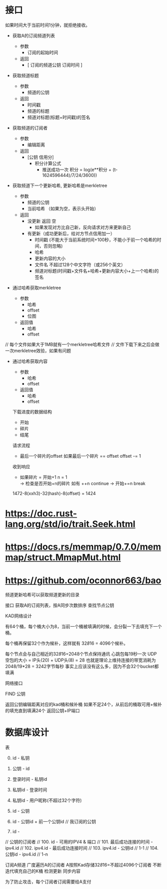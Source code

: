 # 接口 

如果时间大于当前时间1分钟，就拒绝接收。

* 获取A的订阅频道列表 
  * 参数
    * 订阅的起始时间 
  * 返回
    * [ 订阅的频道公钥 订阅时间 ] 

* 获取频道标题
  * 参数
    * 频道的公钥
  * 返回
    * 时间戳
    * 频道的标题
    * 频道对标题(标题+时间戳)的签名

* 获取频道的订阅者
  * 参数
    * 编辑距离
  * 返回
    * [公钥 信用分]
      * 积分计算公式 
         * 推送成功一次 积分 = log(e**积分 + (t-1624596444)/7/24/3600))

* 获取频道下一个更新哈希, 更新哈希是merkletree
  * 参数
    * 频道的公钥
    * 当前哈希 （如果为空，表示头开始）
  * 返回
    * 没更新 返回 空
      * 如果发现对方比自己新，反向请求对方来更新自己
    * 有更新（成功更新后，给对方节点信用加一）
      * 时间戳 (不能大于当前系统时间+100秒，不能小于前一个哈希的时间，否则忽略)
      * 哈希
      * 更新内容的大小
      * 文件名 不超过128个中文字符（或256个英文）
      * 频道对标题(时间戳+文件名+哈希+更新内容大小+上一个哈希)的签名


* 通过哈希获取merkletree
  * 参数
    * 哈希
    * offset
    * 位图
  * 返回值
    * 哈希
    * offset

// 每个文件如果大于1MB就有一个merkletree哈希文件
// 文件下载下来之后会做一次merkletree效验，如果有问题

* 通过哈希获取内容
  * 参数
    * 哈希
    * offset
  * 返回值
    * 哈希
    * offset

  下载进度的数据结构
    * 开始
    * 碎片
    * 结尾
   
  请求流程
    * 最后一个碎片的offset
      如果最后一个碎片 == offset
      offset -= 1
  
  收到响应
    * 如果碎片 = 开始+1
      n = 1  
      -> 检查是否开始+n的碎片
          如有 
            ++n
            continue
      -> 开始+=n
          break


  1472-8(xxh3)-32(hash)-8(offset) = 1424

# https://doc.rust-lang.org/std/io/trait.Seek.html
# https://docs.rs/memmap/0.7.0/memmap/struct.MmapMut.html
# https://github.com/oconnor663/bao

频道更新哈希可以获取频道更新的目录

接口 
  获取A的订阅列表，按A同步次数排序
  查找节点公钥


KAD网络设计

有64个桶，每个桶大小为8，当前一个桶被填满的时候，会分裂一下去填充下一个桶。

每个桶再保留32个作为候补，这样就有 32*8*16 = 4096个候补。

每个节点会与自己相近的32*8*16=2048个节点保持通讯
心跳包每19秒一次
UDP 空包的大小 = IP头(20) + UDP头(8) = 28
也就是理论上维持连接的带宽消耗为 2048/19*28 = 3242字节每秒
事实上应该没有这么多，因为不会32个bucket都填满

网络接口
  
FIND 公钥

  返回公钥编辑距离对应的kad桶和候补桶
  如果不足24个，从前后的桶取可用+候补的填充直到填满24个
  返回公钥+IP端口
  



# 数据库设计

表

0. id - 私钥
1. 公钥 - id
2. 登录时间 - 私钥id
3. 私钥id - 登录时间
4. 私钥id - 用户昵称(不超过32个字符)

10. id - 公钥
11. id - 公钥id + 前一个公钥id  // 我订阅的公钥
12. id - 

// 公钥的订阅者
// 100. id - 可用的IPV4 & 端口
// 101. 最后成功连接的时间 - ipv4.id 
// 102. ipv4.id - 最后成功连接时间 
// 103. ipv4.id - 公钥id // 1-1
// 104. 公钥id - ipv4.id // 1-n 

订阅A频道
广度遍历A的订阅者
  A按照Kad存储32*8*16=不超过4096个订阅者
不断迭代填充自己的K桶
检测更新
同步内容

为了防止攻击，每个订阅者订阅需要给A支付
